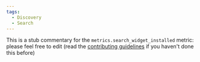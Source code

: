 ```yaml
---
tags:
  - Discovery
  - Search
---
```


This is a stub commentary for the `metrics.search_widget_installed` metric: please feel free to edit (read the
[contributing guidelines](https://github.com/mozilla/glean-annotations/blob/main/CONTRIBUTING.md)
if you haven't done this before)
